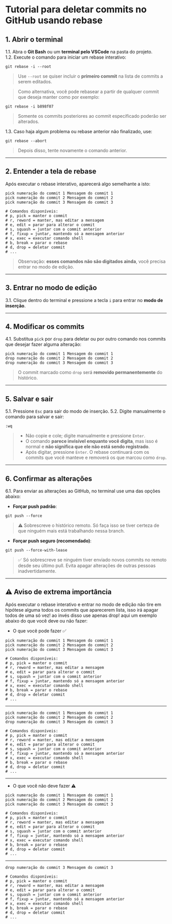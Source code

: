 # Tutorial para deletar commits no GitHub usando rebase

## 1. Abrir o terminal
1.1. Abra o **Git Bash** ou um **terminal pelo VSCode** na pasta do projeto.  
1.2. Execute o comando para iniciar um rebase interativo:  
```
git rebase -i --root
```
> Use `--root` se quiser incluir o **primeiro commit** na lista de commits a serem editados.  

> Como alternativa, você pode rebasear a partir de qualquer commit que deseja manter como por exemplo:  
```
git rebase -i b898f07
```
> Somente os commits posteriores ao commit especificado poderão ser alterados.

1.3. Caso haja algum problema ou rebase anterior não finalizado, use:  
```
git rebase --abort
```
> Depois disso, tente novamente o comando anterior.

---

## 2. Entender a tela de rebase
Após executar o rebase interativo, aparecerá algo semelhante a isto:  
```
pick numeração do commit 1 Mensagem do commit 1
pick numeração do commit 2 Mensagem do commit 2
pick numeração do commit 3 Mensagem do commit 3

# Comandos disponíveis:
# p, pick = manter o commit
# r, reword = manter, mas editar a mensagem
# e, edit = parar para alterar o commit
# s, squash = juntar com o commit anterior
# f, fixup = juntar, mantendo só a mensagem anterior
# x, exec = executar comando shell
# b, break = parar o rebase
# d, drop = deletar commit
# ...
```
> Observação: **esses comandos não são digitados ainda**, você precisa entrar no modo de edição.

---

## 3. Entrar no modo de edição
3.1. Clique dentro do terminal e pressione a tecla `i` para entrar no **modo de inserção**.  

---

## 4. Modificar os commits
4.1. Substitua `pick` por `drop` para deletar ou por outro comando nos commits que desejar fazer alguma alteração:  
```
pick numeração do commit 1 Mensagem do commit 1
drop numeração do commit 2 Mensagem do commit 2
drop numeração do commit 3 Mensagem do commit 3
```
> O commit marcado como `drop` será **removido permanentemente** do histórico.

---

## 5. Salvar e sair
5.1. Pressione `Esc` para sair do modo de inserção.
5.2. Digite manualmente o comando para salvar e sair:  
```
:wq
```
> - Não copie e cole; digite manualmente e pressione `Enter`.
> - O comando **parece invisível enquanto você digita**, mas isso é normal e **não significa que ele não está sendo registrado**.
> - Após digitar, pressione `Enter`. O rebase continuará com os commits que você manteve e removerá os que marcou como `drop`.

---

## 6. Confirmar as alterações
6.1. Para enviar as alterações ao GitHub, no terminal use uma das opções abaixo:

- **Forçar push padrão**:  
```
git push --force
```
> ⚠️ Sobrescreve o histórico remoto. Só faça isso se tiver certeza de que ninguém mais está trabalhando nessa branch.

- **Forçar push seguro (recomendado)**:  
```
git push --force-with-lease
```
> ✅ Só sobrescreve se ninguém tiver enviado novos commits no remoto desde seu último pull. Evita apagar alterações de outras pessoas inadvertidamente.

---

## ⚠️ Aviso de extrema importância
Após executar o rebase interativo e entrar no modo de edição não tire em hipótese alguma todos os commits que aparecerem lista, isso irá apagar todos de uma só vez! ao invés disso use apenas drop! aqui um exemplo abaixo do que você deve ou não fazer:  
- O que você pode fazer ✅
```
pick numeração do commit 1 Mensagem do commit 1
pick numeração do commit 2 Mensagem do commit 2
pick numeração do commit 3 Mensagem do commit 3

# Comandos disponíveis:
# p, pick = manter o commit
# r, reword = manter, mas editar a mensagem
# e, edit = parar para alterar o commit
# s, squash = juntar com o commit anterior
# f, fixup = juntar, mantendo só a mensagem anterior
# x, exec = executar comando shell
# b, break = parar o rebase
# d, drop = deletar commit
# ...
```
---
```
pick numeração do commit 1 Mensagem do commit 1
pick numeração do commit 2 Mensagem do commit 2
drop numeração do commit 3 Mensagem do commit 3

# Comandos disponíveis:
# p, pick = manter o commit
# r, reword = manter, mas editar a mensagem
# e, edit = parar para alterar o commit
# s, squash = juntar com o commit anterior
# f, fixup = juntar, mantendo só a mensagem anterior
# x, exec = executar comando shell
# b, break = parar o rebase
# d, drop = deletar commit
# ...
```
---
- O que você não deve fazer ⚠️
```
pick numeração do commit 1 Mensagem do commit 1
pick numeração do commit 2 Mensagem do commit 2
pick numeração do commit 3 Mensagem do commit 3

# Comandos disponíveis:
# p, pick = manter o commit
# r, reword = manter, mas editar a mensagem
# e, edit = parar para alterar o commit
# s, squash = juntar com o commit anterior
# f, fixup = juntar, mantendo só a mensagem anterior
# x, exec = executar comando shell
# b, break = parar o rebase
# d, drop = deletar commit
# ...
```
---
```
drop numeração do commit 3 Mensagem do commit 3

# Comandos disponíveis:
# p, pick = manter o commit
# r, reword = manter, mas editar a mensagem
# e, edit = parar para alterar o commit
# s, squash = juntar com o commit anterior
# f, fixup = juntar, mantendo só a mensagem anterior
# x, exec = executar comando shell
# b, break = parar o rebase
# d, drop = deletar commit
# ...
```

